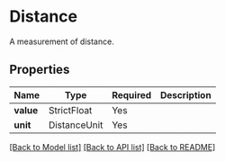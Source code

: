 # Distance

A measurement of distance.

## Properties
| Name | Type | Required | Description |
| ------------ | ------------- | ------------- | ------------- |
**value** | StrictFloat | Yes |  |
**unit** | DistanceUnit | Yes |  |


[[Back to Model list]](../../../README.md#models-v1-link) [[Back to API list]](../../README.md#documentation-for-api-endpoints) [[Back to README]](../../README.md)
